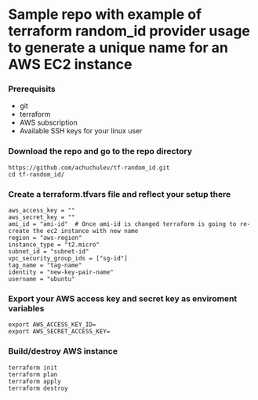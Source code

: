 # Sample repo with example of terraform random_id provider usage to generate a unique name for an AWS EC2 instance

### Prerequisits

* git
* terraform
* AWS subscription
* Available SSH keys for your linux user

### Download the repo and go to the repo directory

```
https://github.com/achuchulev/tf-random_id.git
cd tf-random_id/
```

### Create a terraform.tfvars file and reflect your setup there

```
aws_access_key = ""
aws_secret_key = ""
ami_id = "ami-id"  # Once ami-id is changed terraform is going to re-create the ec2 instance with new name
region = "aws-region"
instance_type = "t2.micro"
subnet_id = "subnet-id"
vpc_security_group_ids = ["sg-id"]
tag_name = "tag-name"
identity = "new-key-pair-name"
username = "ubuntu"
```

### Export your AWS access key and secret key as enviroment variables

```
export AWS_ACCESS_KEY_ID=
export AWS_SECRET_ACCESS_KEY=
```

### Build/destroy AWS instance

```
terraform init
terraform plan
terraform apply
terraform destroy
```

